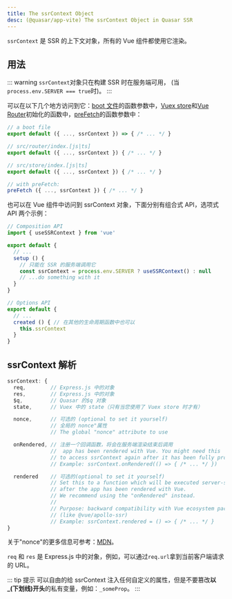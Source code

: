 ```yaml
---
title: The ssrContext Object
desc: (@quasar/app-vite) The ssrContext Object in Quasar SSR
---
```


`ssrContext` 是 SSR 的上下文对象，所有的 Vue 组件都使用它渲染。

## 用法

::: warning
`ssrContext`对象只在构建 SSR 时在服务端可用， (当 `process.env.SERVER === true`时)。
:::

可以在以下几个地方访问到它：[boot 文件](/quasar-cli-vite/boot-files)的函数参数中，[Vuex store](/quasar-cli-vite/state-management-pinia-vuex)和[Vue Router](/quasar-cli-vite/routing)初始化的函数中，[preFetch](/quasar-cli-vite/prefetch-feature)的函数参数中：

```js
// a boot file
export default ({ ..., ssrContext }) => { /* ... */ }

// src/router/index.[js|ts]
export default ({ ..., ssrContext }) { /* ... */ }

// src/store/index.[js|ts]
export default ({ ..., ssrContext }) { /* ... */ }

// with preFetch:
preFetch ({ ..., ssrContext }) { /* ... */ }
```

也可以在 Vue 组件中访问到 ssrContext 对象，下面分别有组合式 API，选项式 API 两个示例：

```js
// Composition API
import { useSSRContext } from 'vue'

export default {
  // ...
  setup () {
    // 只能在 SSR 的服务端调用它
    const ssrContext = process.env.SERVER ? useSSRContext() : null
    // ...do something with it
  }
}
```

```js
// Options API
export default {
  // ...
  created () { // 在其他的生命周期函数中也可以
    this.ssrContext
  }
}
```

## ssrContext 解析

```js
ssrContext: {
  req,        // Express.js 中的对象
  res,        // Express.js 中的对象
  $q,         // Quasar 的$q 对象
  state,      // Vuex 中的 state（只有当您使用了 Vuex store 时才有）

  nonce,      // 可选的 (optional to set it yourself)
              // 全局的 nonce"属性
              // The global "nonce" attribute to use

  onRendered, // 注册一个回调函数，将会在服务端渲染结束后调用
              //  app has been rendered with Vue. You might need this
              // to access ssrContext again after it has been fully processed.
              // Example: ssrContext.onRendered(() => { /* ... */ })

  rendered    // 可选的(optional to set it yourself)
              // Set this to a function which will be executed server-side
              // after the app has been rendered with Vue.
              // We recommend using the "onRendered" instead.
              //
              // Purpose: backward compatibility with Vue ecosystem packages
              // (like @vue/apollo-ssr)
              // Example: ssrContext.rendered = () => { /* ... */ }
}
```
关于"nonce"的更多信息可参考：[MDN](https://developer.mozilla.org/en-US/docs/Web/HTML/Global_attributes/nonce)。


`req` 和 `res` 是 Express.js 中的对象，例如，可以通过`req.url`拿到当前客户端请求的 URL。


::: tip 提示
可以自由的给 ssrContext 注入任何自定义的属性，但是不要篡改**以_(下划线)开头**的私有变量，例如：`_someProp`。
:::
